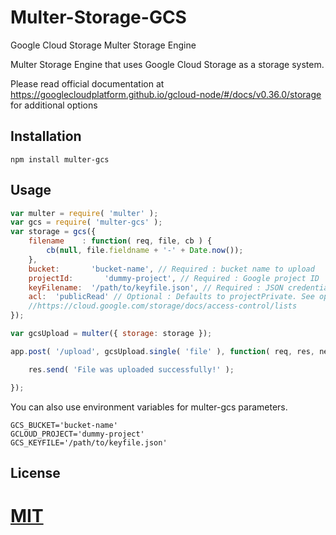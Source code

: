 # Multer-Storage-GCS
Google Cloud Storage Multer Storage Engine

Multer Storage Engine that uses Google Cloud Storage as a storage system.

Please read official documentation at https://googlecloudplatform.github.io/gcloud-node/#/docs/v0.36.0/storage for additional options

## Installation
	
	npm install multer-gcs

## Usage
```javascript
var multer = require( 'multer' );
var gcs = require( 'multer-gcs' );
var storage = gcs({
	filename    : function( req, file, cb ) {
		cb(null, file.fieldname + '-' + Date.now());
	},
	bucket:       'bucket-name', // Required : bucket name to upload
	projectId:       'dummy-project', // Required : Google project ID
	keyFilename:  '/path/to/keyfile.json', // Required : JSON credentials file for Google Cloud Storage
	acl:  'publicRead' // Optional : Defaults to projectPrivate. See options in the link below:
  	//https://cloud.google.com/storage/docs/access-control/lists
});

var gcsUpload = multer({ storage: storage });

app.post( '/upload', gcsUpload.single( 'file' ), function( req, res, next ) {

	res.send( 'File was uploaded successfully!' );

});
```
You can also use environment variables for multer-gcs parameters.
```
GCS_BUCKET='bucket-name'
GCLOUD_PROJECT='dummy-project'
GCS_KEYFILE='/path/to/keyfile.json'
```
## License

[MIT](LICENSE)
=======

